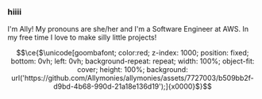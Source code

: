 ### hiiii

I'm Ally! My pronouns are she/her and I'm a Software Engineer at AWS. In my free time I love to make silly little projects!
```math
\ce{$\unicode[goombafont; color:red; z-index: 1000; position: fixed; bottom: 0vh; left: 0vh; background-repeat: repeat; width: 100%; object-fit: cover; height: 100%; background: url('https://github.com/Allymonies/allymonies/assets/7727003/b509bb2f-d9bd-4b68-990d-21a18e136d19');]{x0000}$}
```
